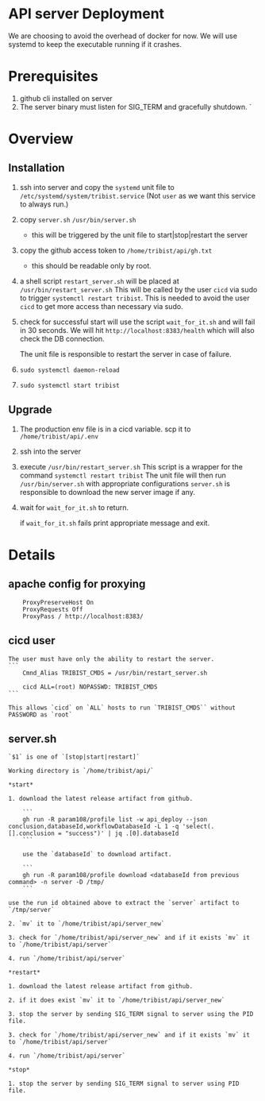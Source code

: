 # API server Deployment

We are choosing to avoid the overhead of docker for now.
We will use systemd to keep the executable running if it crashes.

# Prerequisites

1. github cli installed on server
2. The server binary must listen for SIG_TERM and gracefully shutdown.
`
# Overview

## Installation

1. ssh into server and copy the `systemd` unit file to `/etc/systemd/system/tribist.service`
   (Not `user` as we want this service to always run.)
2. copy `server.sh`  `/usr/bin/server.sh`
   - this will be triggered by the unit file to start|stop|restart the server
3. copy the github access token to `/home/tribist/api/gh.txt`
   - this should be readable only by root.
5. a shell script `restart_server.sh` will be placed at `/usr/bin/restart_server.sh`
   This will be called by the user `cicd` via sudo to trigger `systemctl restart tribist`.
   This is needed to avoid the user `cicd` to get more access than necessary via sudo.
5. check for successful start will use the script `wait_for_it.sh` and will fail in 30 seconds.
   We will hit `http://localhost:8383/health` which will also check the DB connection.
   
   The unit file is responsible to restart the server in case of failure.
6. `sudo systemctl daemon-reload`
7. `sudo systemctl start tribist`

## Upgrade
1. The production env file is in a cicd variable. scp it to `/home/tribist/api/.env`
2. ssh into the server
3. execute `/usr/bin/restart_server.sh`
   This script is a wrapper for the command `systemctl restart tribist`
   The unit file will then run `/usr/bin/server.sh` with appropriate configurations
   `server.sh` is responsible to download the new server image if any.
4. wait for `wait_for_it.sh` to return.
   
   if `wait_for_it.sh` fails print appropriate message and exit.
   
# Details 

## apache config for proxying
```
    ProxyPreserveHost On
    ProxyRequests Off
    ProxyPass / http://localhost:8383/
```

## cicd user
    The user must have only the ability to restart the server.
    ```
        Cmnd_Alias TRIBIST_CMDS = /usr/bin/restart_server.sh
        
        cicd ALL=(root) NOPASSWD: TRIBIST_CMDS
    ```
    
    This allows `cicd` on `ALL` hosts to run `TRIBIST_CMDS`` without PASSWORD as `root`
    
## server.sh
    `$1` is one of `[stop|start|restart]`
    
    Working directory is `/home/tribist/api/`
    
    *start*
    
    1. download the latest release artifact from github.

        ```
        gh run -R param108/profile list -w api_deploy --json conclusion,databaseId,workflowDatabaseId -L 1 -q 'select(.[].conclusion = "success")' | jq .[0].databaseId
        ```

        use the `databaseId` to download artifact.

        ```
        gh run -R param108/profile download <databaseId from previous command> -n server -D /tmp/
        ```

    use the run id obtained above to extract the `server` artifact to `/tmp/server`
    
    2. `mv` it to `/home/tribist/api/server_new`
    
    3. check for `/home/tribist/api/server_new` and if it exists `mv` it to `/home/tribist/api/server`
       
    4. run `/home/tribist/api/server`
    
    *restart*

    1. download the latest release artifact from github.
    
    2. if it does exist `mv` it to `/home/tribist/api/server_new`
    
    3. stop the server by sending SIG_TERM signal to server using the PID file.

    3. check for `/home/tribist/api/server_new` and if it exists `mv` it to `/home/tribist/api/server`
       
    4. run `/home/tribist/api/server`

    *stop*
    
    1. stop the server by sending SIG_TERM signal to server using PID file.
    
